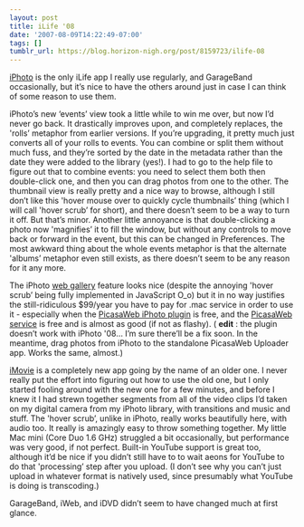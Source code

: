 ```yaml
---
layout: post
title: iLife '08
date: '2007-08-09T14:22:49-07:00'
tags: []
tumblr_url: https://blog.horizon-nigh.org/post/8159723/ilife-08
---
```

[iPhoto](http://www.apple.com/ilife/iphoto/) is the only iLife app I really use regularly, and GarageBand occasionally, but it’s nice to have the others around just in case I can think of some reason to use them.

iPhoto’s new ‘events’ view took a little while to win me over, but now I’d never go back. It drastically improves upon, and completely replaces, the 'rolls’ metaphor from earlier versions. If you’re upgrading, it pretty much just converts all of your rolls to events. You can combine or split them without much fuss, and they’re sorted by the date in the metadata rather than the date they were added to the library (yes!). I had to go to the help file to figure out that to combine events: you need to select them both then double-click one, and then you can drag photos from one to the other. The thumbnail view is really pretty and a nice way to browse, although I still don’t like this 'hover mouse over to quickly cycle thumbnails’ thing (which I will call 'hover scrub’ for short), and there doesn’t seem to be a way to turn it off. But that’s minor. Another little annoyance is that double-clicking a photo now 'magnifies’ it to fill the window, but without any controls to move back or forward in the event, but this can be changed in Preferences. The most awkward thing about the whole events metaphor is that the alternate 'albums’ metaphor even still exists, as there doesn’t seem to be any reason for it any more.

The iPhoto [web gallery](http://www.apple.com/ilife/iphoto/#webgallery) feature looks nice (despite the annoying 'hover scrub’ being fully implemented in JavaScript O\_o) but it in no way justifies the still-ridiculous $99/year you have to pay for .mac service in order to use it - especially when the [PicasaWeb iPhoto plugin](http://picasa.google.com/web/mac_tools.html) is free, and the [PicasaWeb service](http://picasaweb.google.com/home) is free and is almost as good (if not as flashy). ( **edit** : the plugin doesn’t work with iPhoto '08… I’m sure there’ll be a fix soon. In the meantime, drag photos from iPhoto to the standalone PicasaWeb Uploader app. Works the same, almost.)

[iMovie](http://www.apple.com/ilife/imovie/) is a completely new app going by the name of an older one. I never really put the effort into figuring out how to use the old one, but I only started fooling around with the new one for a few minutes, and before I knew it I had strewn together segments from all of the video clips I’d taken on my digital camera from my iPhoto library, with transitions and music and stuff. The 'hover scrub’, unlike in iPhoto, really works beautifully here, with audio too. It really is amazingly easy to throw something together. My little Mac mini (Core Duo 1.6 GHz) struggled a bit occasionally, but performance was very good, if not perfect. Built-in YouTube support is great too, although it’d be nice if you didn’t still have to to wait aeons for YouTube to do that 'processing’ step after you upload. (I don’t see why you can’t just upload in whatever format is natively used, since presumably what YouTube is doing is transcoding.)

GarageBand, iWeb, and iDVD didn’t seem to have changed much at first glance.

